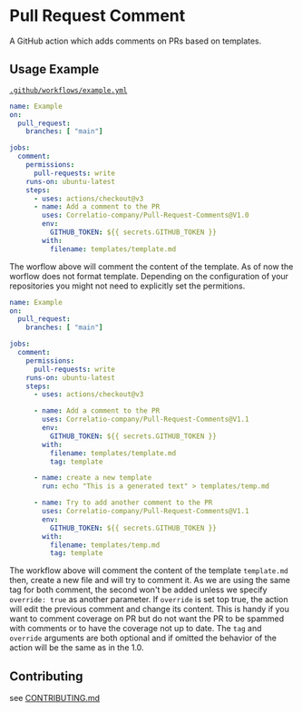 # Pull Request Comment 

A GitHub action which adds comments on PRs based on templates.

## Usage Example

[`.github/workflows/example.yml`](.github/workflows/example.yml)
 
```yml
name: Example 
on:
  pull_request:
    branches: [ "main"]

jobs:
  comment:
    permissions:
      pull-requests: write
    runs-on: ubuntu-latest
    steps:
      - uses: actions/checkout@v3
      - name: Add a comment to the PR
        uses: Correlatio-company/Pull-Request-Comments@V1.0
        env:
          GITHUB_TOKEN: ${{ secrets.GITHUB_TOKEN }}
        with:
          filename: templates/template.md
```
 
The worflow above will comment the content of the template. As of now the worflow does not format template.
Depending on the configuration of your repositories you might not need to explicitly set the permitions.


```yml
name: Example 
on:
  pull_request:
    branches: [ "main"]

jobs:
  comment:
    permissions:
      pull-requests: write
    runs-on: ubuntu-latest
    steps:
      - uses: actions/checkout@v3

      - name: Add a comment to the PR
        uses: Correlatio-company/Pull-Request-Comments@V1.1
        env:
          GITHUB_TOKEN: ${{ secrets.GITHUB_TOKEN }}
        with:
          filename: templates/template.md
          tag: template

      - name: create a new template
        run: echo "This is a generated text" > templates/temp.md

      - name: Try to add another comment to the PR
        uses: Correlatio-company/Pull-Request-Comments@V1.1
        env:
          GITHUB_TOKEN: ${{ secrets.GITHUB_TOKEN }}
        with:
          filename: templates/temp.md
          tag: template
```

The workflow above will comment the content of the template `template.md` then, create a new file and will try to comment it. As we are using the same tag for both comment, the second won't be added unless we specify `override: true` as another parameter. If `override` is set top true, the action will edit the previous comment and change its content. This is handy if you want to comment coverage on PR but do not want the PR to be spammed with comments or to have the coverage not up to date.
The `tag` and `override` arguments are both optional and if omitted the behavior of the action will be the same as in the 1.0. 

## Contributing

see [CONTRIBUTING.md](CONTRIBUTING.md)